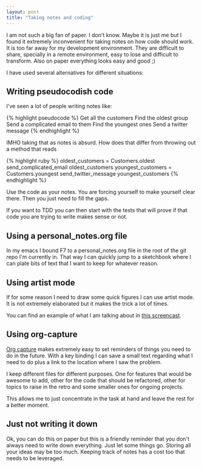 ```yaml
---
layout: post
title: "Taking notes and coding"
---
```


I am not such a big fan of paper. I don't know. Maybe it is just me but I found it extremely inconvenient for taking notes on how code should work. It is too far away for my development environment. They are difficult to share, specially in a remote environment, easy to lose and difficult to transform. Also on paper everything looks easy and good ;)

I have used several alternatives for different situations:

## Writing pseudocodish code

I've seen a lot of people writing notes like:

{% highlight pseudocode %}
Get all the customers
Find the oldest group
Send a complicated email to them
Find the youngest ones
Send a twitter message
{% endhighlight %}

IMHO taking that as notes is absurd. How does that differ from throwing out a method that reads

{% highlight ruby %}
oldest_customers = Customers.oldest
send_complicated_email oldest_customers
youngest_customers = Customers.youngest
send_twitter_message youngest_customers
{% endhighlight %}

Use the code as your notes. You are forcing yourself to make yourself clear there. Then you just need to fill the gaps.

If you want to TDD you can then start with the tests that will prove if that code you are trying to write makes sense or not.

## Using a personal_notes.org file

In my emacs I bound F7 to a personal_notes.org file in the root of the git repo I'm currently in. That way I can quickly jump to a sketchbook where I can plate bits of text that I want to keep for whatever reason.

## Using artist mode

If for some reason I need to draw some quick figures I can use artist mode. It is not extremely elaborated but it makes the trick a lot of times.

You can find an example of what I am talking about in [this screencast](http://cinsk.github.io//emacs/emacs-artist.html).

## Using org-capture

[Org capture](http://orgmode.org/manual/Capture.html) makes extremely easy to set reminders of things you need to do in the future. With a key binding I can save a small text regarding what I need to do plus a link to the location where I saw the problem.

I keep different files for different purposes. One for features that would be awesome to add, other for the code that should be refactored, other for topics to raise in the retro and some smaller ones for ongoing projects.

This allows me to just concentrate in the task at hand and leave the rest for a better moment.

## Just not writing it down

Ok, you can do this on paper but this is a friendly reminder that you don't always need to write down everything. Just let some things go. Storing all your ideas may be too much. Keeping track of notes has a cost too that needs to be leveraged.
